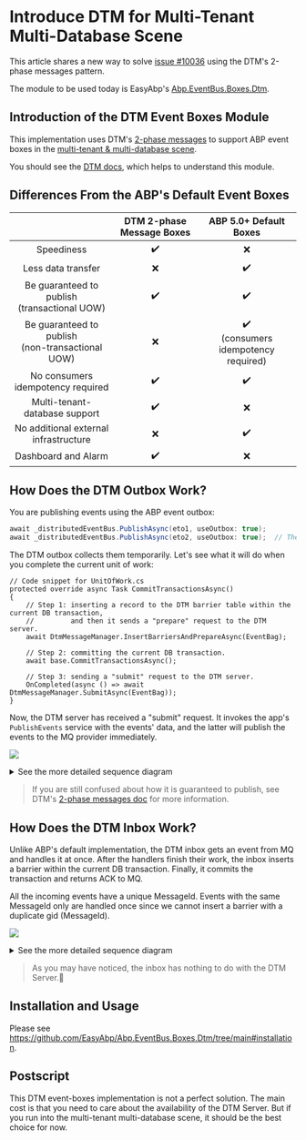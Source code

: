 # Introduce DTM for Multi-Tenant Multi-Database Scene

This article shares a new way to solve [issue #10036](https://github.com/abpframework/abp/issues/10036) using the DTM's 2-phase messages pattern.

The module to be used today is EasyAbp's [Abp.EventBus.Boxes.Dtm](https://github.com/EasyAbp/Abp.EventBus.Boxes.Dtm).

## Introduction of the DTM Event Boxes Module

This implementation uses DTM's [2-phase messages](https://en.dtm.pub/practice/msg.html) to support ABP event boxes in the [multi-tenant & multi-database scene](https://github.com/abpframework/abp/issues/10036).

You should see the [DTM docs](https://en.dtm.pub/guide/start.html), which helps to understand this module.

## Differences From the ABP's Default Event Boxes

|                                                     | DTM 2-phase Message Boxes |                 ABP 5.0+ Default Boxes                 |
| :-------------------------------------------------: | :-----------------------: | :----------------------------------------------------: |
|                     Speediness                      |    :heavy_check_mark:     |                          :x:                           |
|                 Less data transfer                  |            :x:            |                   :heavy_check_mark:                   |
|   Be guaranteed to publish<br>(transactional UOW)   |    :heavy_check_mark:     |                   :heavy_check_mark:                   |
| Be guaranteed to publish<br>(non-transactional UOW) |            :x:            | :heavy_check_mark:<br>(consumers idempotency required) |
|          No consumers idempotency required          |    :heavy_check_mark:     |                   :heavy_check_mark:                   |
|            Multi-tenant-database support            |    :heavy_check_mark:     |                          :x:                           |
|        No additional external infrastructure        |            :x:            |                   :heavy_check_mark:                   |
|                 Dashboard and Alarm                 |    :heavy_check_mark:     |                          :x:                           |

## How Does the DTM Outbox Work?

You are publishing events using the ABP event outbox:
```csharp
await _distributedEventBus.PublishAsync(eto1, useOutbox: true);
await _distributedEventBus.PublishAsync(eto2, useOutbox: true);  // The useOutbox is true by default.
```
The DTM outbox collects them temporarily. Let's see what it will do when you complete the current unit of work:
```CSharp
// Code snippet for UnitOfWork.cs
protected override async Task CommitTransactionsAsync()
{
    // Step 1: inserting a record to the DTM barrier table within the current DB transaction,
    //         and then it sends a "prepare" request to the DTM server.
    await DtmMessageManager.InsertBarriersAndPrepareAsync(EventBag);

    // Step 2: committing the current DB transaction.
    await base.CommitTransactionsAsync();

    // Step 3: sending a "submit" request to the DTM server.
    OnCompleted(async () => await DtmMessageManager.SubmitAsync(EventBag));
}
```
Now, the DTM server has received a "submit" request. It invokes the app's `PublishEvents` service with the events' data, and the latter will publish the events to the MQ provider immediately.

[![](https://mermaid.ink/img/pako:eNqFk89uwjAMxl_Fypm-QA5IaOzAAW2IcevFbVyIlqRd_rAhxLsvbVooUG09NfHPX7449pmVtSDGmaOvQKakpcS9RZ0biJ-XXhEsP9bwFnxR_6RdDL42QRdk03rnyGbz-aJpOLyo2hGgAelcoBSPgRheoscCHUXmgGZPiQDn0d9z19M4LISAVYvtGhExEYX7jW2bloQE0JGMd0nkln535spEkx6wixdorRzc3yfExZbskSzvAo2lBi3dyBTMHnyOUDGh2lXmmXmqS6219OAPBN6icVh6WZter6eya6ET7EJZEokHyZG1ae7PS7tQxJT_7ryCb6kUVNJId-hMJ7_P7zCuQNKesh2ptpF4el8ou0aasN276TUX3ZmQwXso1GBk3A-pIusNnyBAak1Cxk5Sp0SvN1e3Az5tdVyz3oOoDU3YHJNrtJ-ALmk6VwXFZkyT1ShFnMFzm56zaFBTznj8FVRhUD5nublENHRj8Cqkry3jFSpHM9aO4_ZkSsa9DTRA_Rz31OUXaXxJzw)](https://mermaid-js.github.io/mermaid-live-editor/edit#pako:eNqFk89uwjAMxl_Fypm-QA5IaOzAAW2IcevFbVyIlqRd_rAhxLsvbVooUG09NfHPX7449pmVtSDGmaOvQKakpcS9RZ0biJ-XXhEsP9bwFnxR_6RdDL42QRdk03rnyGbz-aJpOLyo2hGgAelcoBSPgRheoscCHUXmgGZPiQDn0d9z19M4LISAVYvtGhExEYX7jW2bloQE0JGMd0nkln535spEkx6wixdorRzc3yfExZbskSzvAo2lBi3dyBTMHnyOUDGh2lXmmXmqS6219OAPBN6icVh6WZter6eya6ET7EJZEokHyZG1ae7PS7tQxJT_7ryCb6kUVNJId-hMJ7_P7zCuQNKesh2ptpF4el8ou0aasN276TUX3ZmQwXso1GBk3A-pIusNnyBAak1Cxk5Sp0SvN1e3Az5tdVyz3oOoDU3YHJNrtJ-ALmk6VwXFZkyT1ShFnMFzm56zaFBTznj8FVRhUD5nublENHRj8Cqkry3jFSpHM9aO4_ZkSsa9DTRA_Rz31OUXaXxJzw)

<details>
<summary>See the more detailed sequence diagram</summary>

[![](https://mermaid.ink/img/pako:eNqtVU1v2zAM_SuETy2Q5FwYQ4ps6TYDC7YiLXrJhbaYRKgsefpoFhT976O_YidxgK5YTpH5SD4-ktJrlBlBURw5-h1IZzSXuLGYrzTwz0uvCOYPC_gZfGr-wBietuhBrsFv2fAZvEXtMPPSaMhMnkvvpd6AdOCU2d3WYTB4o0Oekq3Pj47seDqdFUUMX5RxBKjZxQWq7Wxg8xw9puiIMVvUG6oR4Dz6Y9yBXgwzISApYY-FYJjgwM2HZelWBxJAL6S9q4N07kc5E80kPWBlT9Fa2bI_duDDkuwL2bgyFJYKtNQha-P4hGcPKgaiVsqcY850qQSvWtHrw1nuY5ZPyC5rY7k0ZbhVXuY0mUwGvCoW32k_AqYAexNgS5ZuIYEdak5rQA6I9Cm106ud9NuKl8Oc4FsyB3TVeRX1VYrAlmPnPDhuyHUzLcr3eJSjtEbnW_WHdDj0qqFQldeF6Bxbl3FbXePpQpYRiVbnNseJcpfBZ3EfemtxxeQLuLlu9gO-zpIfd_NSJsHjzCqKUCiZ8XjCRooRWKMUz2iK2XMvw6V2JiwdTeChXMucOOvpONQCSg5ZpmRhnJdKcQtMRs7xsk5ggfa5bFCZuUtLiheTqxnqwD8VfEHd_9rBD4l6uce1YB-Rv6Rw2oGhiTlbtFmNHcOvkCrp6vXpX1Sdbov7eAAFMs9JSC5Z7TuPxf1BqtblfdPe8BFG0zt0aEeoiu3cOqhmiDRniUZRTjZHKfiheS0Nq4h553wBxPxX0BqD8qtopd8YGqqr-05Ib2wUr5HHcBSVT8hyr7Mo9jZQC2oeqwb19he08zVf)](https://mermaid-js.github.io/mermaid-live-editor/edit#pako:eNqtVU1v2zAM_SuETy2Q5FwYQ4ps6TYDC7YiLXrJhbaYRKgsefpoFhT976O_YidxgK5YTpH5SD4-ktJrlBlBURw5-h1IZzSXuLGYrzTwz0uvCOYPC_gZfGr-wBietuhBrsFv2fAZvEXtMPPSaMhMnkvvpd6AdOCU2d3WYTB4o0Oekq3Pj47seDqdFUUMX5RxBKjZxQWq7Wxg8xw9puiIMVvUG6oR4Dz6Y9yBXgwzISApYY-FYJjgwM2HZelWBxJAL6S9q4N07kc5E80kPWBlT9Fa2bI_duDDkuwL2bgyFJYKtNQha-P4hGcPKgaiVsqcY850qQSvWtHrw1nuY5ZPyC5rY7k0ZbhVXuY0mUwGvCoW32k_AqYAexNgS5ZuIYEdak5rQA6I9Cm106ud9NuKl8Oc4FsyB3TVeRX1VYrAlmPnPDhuyHUzLcr3eJSjtEbnW_WHdDj0qqFQldeF6Bxbl3FbXePpQpYRiVbnNseJcpfBZ3EfemtxxeQLuLlu9gO-zpIfd_NSJsHjzCqKUCiZ8XjCRooRWKMUz2iK2XMvw6V2JiwdTeChXMucOOvpONQCSg5ZpmRhnJdKcQtMRs7xsk5ggfa5bFCZuUtLiheTqxnqwD8VfEHd_9rBD4l6uce1YB-Rv6Rw2oGhiTlbtFmNHcOvkCrp6vXpX1Sdbov7eAAFMs9JSC5Z7TuPxf1BqtblfdPe8BFG0zt0aEeoiu3cOqhmiDRniUZRTjZHKfiheS0Nq4h553wBxPxX0BqD8qtopd8YGqqr-05Ib2wUr5HHcBSVT8hyr7Mo9jZQC2oeqwb19he08zVf)

[![](https://mermaid.ink/img/pako:eNp1VMtu2zAQ_JUFTy1g6wOEwoFbp62ABjk4QS66rMW1TUQkVXKV1Ajy711Sit_RSdTODmdnSL2pxmtSpYr0tyfX0MLgJqCtHcjDhluCxcMd3Pe88v9gCk9bZDBr4K0UvgMHdBEbNt5B4601zKRhjaYlfTOQYM_e9XZFYVg_RgrT2WzedSX8aH0kQAcmxp6GuhSkvEDGFUYSzBbdhgYEREY-xe3FlTDXGqoEe-w0Jh3oxg_L1DYQaaAXchwHkkP7yZ6VE5EMmOsrDMF8qD9tkMWSwguFMhe6QB0GOiCH4vRM5xFUX2HNzlxiLnzJducgjlIY-UbUdG_0AP45r_7cLiYQfCsByWTN84FcsCmbEu47CpgjHYK8mOd08icU5rUPYlfr3UZOjaWiKK50ZSm_aTcBGQt2voctBbqBCl7RySgezBXjv63C7Mur4W2eNaIl-FUtAGNe1-rYeQUhHeTIECXkr9ed26c7bpDFH4R-YuHYFfumIdLHqZz5cR34qX2VSKUCHtLFsiRBnkcqR38MIjkhUiObtpWRfUMxGrcp4A7DczIk5ZpCVRNlKVg0Wq72WxJQK2G1YlApr5rW2Ldcq9q9C7TP1-VWG_ZBlWtsI01UurbLnWtUyaGnD9D4exhR7_8BefBo_w)](https://mermaid-js.github.io/mermaid-live-editor/edit#pako:eNp1VMtu2zAQ_JUFTy1g6wOEwoFbp62ABjk4QS66rMW1TUQkVXKV1Ajy711Sit_RSdTODmdnSL2pxmtSpYr0tyfX0MLgJqCtHcjDhluCxcMd3Pe88v9gCk9bZDBr4K0UvgMHdBEbNt5B4601zKRhjaYlfTOQYM_e9XZFYVg_RgrT2WzedSX8aH0kQAcmxp6GuhSkvEDGFUYSzBbdhgYEREY-xe3FlTDXGqoEe-w0Jh3oxg_L1DYQaaAXchwHkkP7yZ6VE5EMmOsrDMF8qD9tkMWSwguFMhe6QB0GOiCH4vRM5xFUX2HNzlxiLnzJducgjlIY-UbUdG_0AP45r_7cLiYQfCsByWTN84FcsCmbEu47CpgjHYK8mOd08icU5rUPYlfr3UZOjaWiKK50ZSm_aTcBGQt2voctBbqBCl7RySgezBXjv63C7Mur4W2eNaIl-FUtAGNe1-rYeQUhHeTIECXkr9ed26c7bpDFH4R-YuHYFfumIdLHqZz5cR34qX2VSKUCHtLFsiRBnkcqR38MIjkhUiObtpWRfUMxGrcp4A7DczIk5ZpCVRNlKVg0Wq72WxJQK2G1YlApr5rW2Ldcq9q9C7TP1-VWG_ZBlWtsI01UurbLnWtUyaGnD9D4exhR7_8BefBo_w)
   
</details>

> If you are still confused about how it is guaranteed to publish, see DTM's [2-phase messages doc](https://en.dtm.pub/practice/msg.html) for more information.

## How Does the DTM Inbox Work?

Unlike ABP's default implementation, the DTM inbox gets an event from MQ and handles it at once. After the handlers finish their work, the inbox inserts a barrier within the current DB transaction. Finally, it commits the transaction and returns ACK to MQ.

All the incoming events have a unique MessageId. Events with the same MessageId only are handled once since we cannot insert a barrier with a duplicate gid (MessageId).

[![](https://mermaid.ink/img/pako:eNp9UstuwjAQ_JWVz_ADUUtFAakI5YDaYy6beAmW4jW115QK8e91HgWh0vhke2dmZ0d7VpXTpDIV6DMSV7Q0WHu0BUM6YqQhWH7ksObSnfpPjOI42pJ8_86309nsislgSY05kgdkoCOxPJV-9mVkDwiRTeoCOYWANa11L3DltjooWGKgDFYnEyRxSvTeJLlOojYanm_8l0FgIE3vjbwOTHYCOxf5Qbv54XAzLHvqHfe4VLsz9IasUxpXVBpQQ8AjQbVHrin8NdPJL_pqB9U36Xuvg3iIVUWkaTSZNQfybTRteSye0XQe2HrcbuGsNdLNLR45YCXG8bh2T_l3moTOtxnMFxs1UZa8RaPTDp5bXKFSJ0uFytJV0w5jI4Uq-JKg8aBRaKWNOK-yHTaBJqrdx_dvrlQmPtIvaNjjAXX5AUn_9To)](https://mermaid-js.github.io/mermaid-live-editor/edit#pako:eNp9UstuwjAQ_JWVz_ADUUtFAakI5YDaYy6beAmW4jW115QK8e91HgWh0vhke2dmZ0d7VpXTpDIV6DMSV7Q0WHu0BUM6YqQhWH7ksObSnfpPjOI42pJ8_86309nsislgSY05kgdkoCOxPJV-9mVkDwiRTeoCOYWANa11L3DltjooWGKgDFYnEyRxSvTeJLlOojYanm_8l0FgIE3vjbwOTHYCOxf5Qbv54XAzLHvqHfe4VLsz9IasUxpXVBpQQ8AjQbVHrin8NdPJL_pqB9U36Xuvg3iIVUWkaTSZNQfybTRteSye0XQe2HrcbuGsNdLNLR45YCXG8bh2T_l3moTOtxnMFxs1UZa8RaPTDp5bXKFSJ0uFytJV0w5jI4Uq-JKg8aBRaKWNOK-yHTaBJqrdx_dvrlQmPtIvaNjjAXX5AUn_9To)


<details>
<summary>See the more detailed sequence diagram</summary>

[![](https://mermaid.ink/img/pako:eNqNlMFO6zAQRX_F8hp-IOIVQcsTFSoSgmU2E3uaWjjjYo9LEeLfceKQtFBaskriM3du5tp5l8pplIUM-BKRFM4M1B6akkS62LBFMXtaiDlVbptfQmRHsanQ5-fFw_lkMjCFmKE1G_QCSOAGiS8qP3k1vBIgIpnURSwwBKhxrrPAUNvqAEMFAQtxszWBU00F3psk10nURot_Y_1l78hyxsNAfwMz1zXrG5zvm77u65Yu0i49WEv44qEQV9O7vIpf2AlBcrwruvutV-v1OC1eYR5X5tLa3jRugXSKYqDSdLUIsEGhVkA1hp9mOvlpXu1QPUrve-3FQ1QKUePRWOYU0Le5tMvHshmjmWFQ3lSGasG45ZNZ_Adjs6SOa2sUMLbih1LZdeadtcmReu6mxB4ogGLj6GTDp5HtVFB3Oke2wf2f98GBAA7bn7qmMXzY-2_aueTX3MY9K89kg74Bo9NRf2-5UqZODZaySLcalxAtl7Kkj4TGtU4zv9GGnZfFEmzAM9ke-8c3UrJgH_EL6n8XPfXxCdjtY4c)](https://mermaid-js.github.io/mermaid-live-editor/edit#pako:eNqNlMFO6zAQRX_F8hp-IOIVQcsTFSoSgmU2E3uaWjjjYo9LEeLfceKQtFBaskriM3du5tp5l8pplIUM-BKRFM4M1B6akkS62LBFMXtaiDlVbptfQmRHsanQ5-fFw_lkMjCFmKE1G_QCSOAGiS8qP3k1vBIgIpnURSwwBKhxrrPAUNvqAEMFAQtxszWBU00F3psk10nURot_Y_1l78hyxsNAfwMz1zXrG5zvm77u65Yu0i49WEv44qEQV9O7vIpf2AlBcrwruvutV-v1OC1eYR5X5tLa3jRugXSKYqDSdLUIsEGhVkA1hp9mOvlpXu1QPUrve-3FQ1QKUePRWOYU0Le5tMvHshmjmWFQ3lSGasG45ZNZ_Adjs6SOa2sUMLbih1LZdeadtcmReu6mxB4ogGLj6GTDp5HtVFB3Oke2wf2f98GBAA7bn7qmMXzY-2_aueTX3MY9K89kg74Bo9NRf2-5UqZODZaySLcalxAtl7Kkj4TGtU4zv9GGnZfFEmzAM9ke-8c3UrJgH_EL6n8XPfXxCdjtY4c)

</details>

> As you may have noticed, the inbox has nothing to do with the DTM Server.🤭

## Installation and Usage

Please see https://github.com/EasyAbp/Abp.EventBus.Boxes.Dtm/tree/main#installation.

## Postscript

This DTM event-boxes implementation is not a perfect solution. The main cost is that you need to care about the availability of the DTM Server. But if you run into the multi-tenant multi-database scene, it should be the best choice for now.
